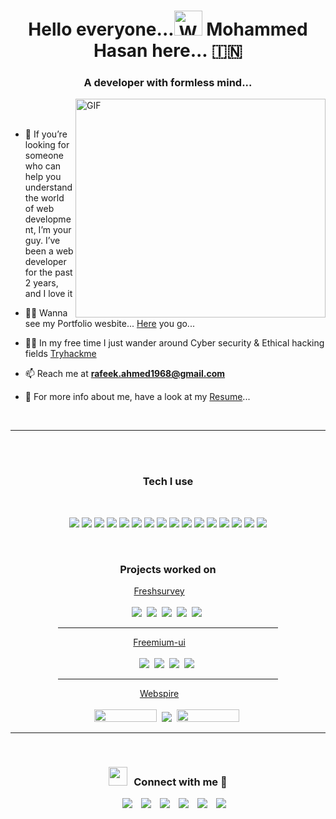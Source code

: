 <h1 align='center'> Hello everyone...<img src="https://raw.githubusercontent.com/nixin72/nixin72/master/wave.gif" 
         alt="Waving hand"
         height="40"
         width="45" />  
  Mohammed Hasan here... &#127470;&#127475 </h1>

<h3 align="center">A developer with formless mind...</h3>

<img  align="right" top="500" height="350" width="400" alt="GIF" src="https://media.giphy.com/media/SWoSkN6DxTszqIKEqv/giphy.gif">

<br><br>

- 💬  If you’re looking for someone who can help you understand the world of web development, I’m your guy. I’ve been a web developer for the past 2 years, and I love it
  
- 👨‍💻 Wanna see my Portfolio wesbite... [Here](https://rafeekahmed1968.wixsite.com/my-site) you go...

- 👨‍💻 In my free time I just wander around Cyber security & Ethical hacking fields [Tryhackme](https://tryhackme.com/p/hasandon007)

- 📫 Reach me at **rafeek.ahmed1968@gmail.com** 

- 📄 For more info about me, have a look at my [Resume](https://github.com/R-Mohammed-Hasan/R-Mohammed-Hasan/files/13849037/Mohammed.Hasan.Resume.pdf)...
<br/>

<hr>
<br/>
<br/>

<div align='center'>
  
### Tech I use

<br/>

![](https://img.shields.io/badge/html-444?style=for-the-badge&logo=html5)
![](https://img.shields.io/badge/css-444?style=for-the-badge&logo=css3)
![](https://img.shields.io/badge/javascript-444?style=for-the-badge&logo=javascript)
![](https://img.shields.io/badge/typescript-444?style=for-the-badge&logo=typescript)
![](https://img.shields.io/badge/reactjs-444?style=for-the-badge&logo=react)
![](https://img.shields.io/badge/nextjs-444?style=for-the-badge&logo=nextdotjs)
![](https://img.shields.io/badge/webpack-444?style=for-the-badge&logo=webpack)
![](https://img.shields.io/badge/nodejs-444?style=for-the-badge&logo=nodedotjs)
![](https://img.shields.io/badge/expressjs-444?style=for-the-badge&logo=express)
![](https://img.shields.io/badge/python-444?style=for-the-badge&logo=python)
![](https://img.shields.io/badge/dart-444?style=for-the-badge&logo=dart)
![](https://img.shields.io/badge/flutter-444?style=for-the-badge&logo=flutter)
![](https://img.shields.io/badge/postgres-444?style=for-the-badge&logo=postgresql&logoColor=white)
![](https://img.shields.io/badge/babel-444?style=for-the-badge&logo=babel)
![](https://img.shields.io/badge/eslint-444?style=for-the-badge&logo=eslint)
![](https://img.shields.io/badge/rubyonrails-444?style=for-the-badge&logo=rubyonrails&logoColor=red) 
</div>
<br/>



<div align='center'>
  
### Projects worked on


<div align='center'>
	<div><a href="https://www.freshworks.com/survey/" style="margin-right:20px;">Freshsurvey</a>&nbsp;&nbsp;</div>
	<br>
	<img src="https://img.shields.io/badge/Functional_Programming-444?style=flat-square&logo=functional_programming"/>&nbsp;
	<img src="https://img.shields.io/badge/Typescript-444?style=flat-square&logo=typescript"/>&nbsp;
	<img src="https://img.shields.io/badge/NextJs-444?style=flat-square&logo=nextdotjs"/>&nbsp;
	<img src="https://img.shields.io/badge/Testing_Library-444?style=flat-square&logo=testinglibrary"/>&nbsp;
	<img src="https://img.shields.io/badge/Webpack-444?style=flat-square&logo=webpack"/>&nbsp;
</div>
<hr width=70%>
		
<div align='center'>
	<div><a href="https://www.npmjs.com/package/freemium-ui" style="margin-right:20px;">Freemium-ui</a>&nbsp;&nbsp;</div>
	<br>
	<img src="https://img.shields.io/badge/npm-444?style=flat-square&logo=npm"/>&nbsp;
	<img src="https://img.shields.io/badge/typescript-444?style=flat-square&logo=typescript"/>&nbsp;
	<img src="https://img.shields.io/badge/reactjs-444?style=flat-square&logo=react"/>&nbsp;
	<img src="https://img.shields.io/badge/webpack-444?style=flat-square&logo=webpack"/>&nbsp;
</div>
<hr width=70%>

<div align='center'>
	<div><a href="https://github.com/R-Mohammed-Hasan/Webspire" style="margin-right:20px;">Webspire</a>&nbsp;&nbsp;</div>
	<br>
	<img width=100 height=20 src="https://img.shields.io/badge/rubyonrails-444?style=for-the-badge&logo=rubyonrails&logoColor=red"/>&nbsp;
	<img src="https://img.shields.io/badge/webpack-444?style=flat-square&logo=webpack"/>&nbsp;
 	<img width=100 height=20 src="https://img.shields.io/badge/ruby-444?style=for-the-badge&logo=ruby&logoColor=red"/>&nbsp;	
</div>
</div>
<hr>
<br>

<h3 align="center" > <img src="https://media.giphy.com/media/iY8CRBdQXODJSCERIr/giphy.gif" width="30" height="30" style="margin-right: 10px;">Connect with me 🤝 </h3>
<p align="center">
 <div align="center"  class="icons-social" style="margin-left: 10px;">
        <a style="margin-left: 10px;"  target="_blank" href="https://www.linkedin.com/in/mohammed-hasan07">
			<img src="https://img.icons8.com/doodle/40/000000/linkedin--v2.png"></a>
        <a style="margin-left: 10px;" target="_blank" href="https://github.com/R-Mohammed-Hasan">
		<img src="https://img.icons8.com/doodle/40/000000/github--v1.png"></a>
		<a style="margin-left: 10px;" target="_blank" href="https://stackoverflow.com/users/21337200/mohammed-hasan?tab=profile">
				<img src="https://img.icons8.com/external-tal-revivo-color-tal-revivo/40/000000/external-stack-overflow-is-a-question-and-answer-site-for-professional-logo-color-tal-revivo.png"></a>
	   <a style="margin-left: 10px;" target="_blank" href="https://dev.to/rmohammedhasan">
					<img src="https://img.icons8.com/external-sketchy-juicy-fish/0.6x/external-blog-online-services-sketchy-sketchy-juicy-fish.png"></a>
        <a style="margin-left: 10px;" target="_blank" href="https://www.instagram.com/hasan_the_don__007/">
			<img src="https://img.icons8.com/doodle/40/000000/instagram-new--v2.png"></a>
		<a style="margin-left: 10px;" target="_blank" href="https://twitter.com/Hasan75298427">
			<img src="https://img.icons8.com/doodle/1x/twitter-squared--v2.png" ></a>
      </div>
</p>
